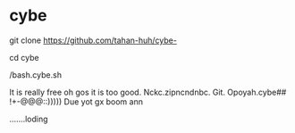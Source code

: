 # cybe
git clone 
https://github.com/tahan-huh/cybe-

cd cybe

/bash.cybe.sh



It is really free oh gos it is too good. Nckc.zipncndnbc.
Git. Opoyah.cybe##
!+-@@@::)))))
Due yot gx boom ann









.......loding 
